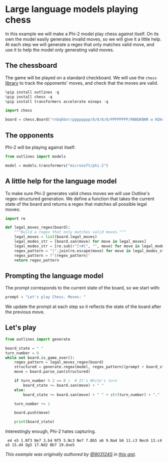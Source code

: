 # Large language models playing chess

In this example we will make a Phi-2 model play chess against itself. On its own the model easily generates invalid moves, so we will give it a little help. At each step we will generate a regex that only matches valid move, and use it to help the model only generating valid moves.

## The chessboard

The game will be played on a standard checkboard. We will use the `chess` [library](https://github.com/niklasf/python-chess) to track the opponents' moves, and check that the moves are valid.

```python
%pip install outlines -q
%pip install chess -q
%pip install transformers accelerate einops -q

import chess

board = chess.Board("rnbqkbnr/pppppppp/8/8/8/8/PPPPPPPP/RNBQKBNR w KQkq - 0 1")
```

## The opponents

Phi-2 will be playing against itself:

```python
from outlines import models

model = models.transformers("microsoft/phi-2")

```

## A little help for the language model

To make sure Phi-2 generates valid chess moves we will use Outline's regex-structured generation. We define a function that takes the current state of the board and returns a regex that matches all possible legal moves:

```python
import re

def legal_moves_regex(board):
    """Build a regex that only matches valid moves."""
    legal_moves = list(board.legal_moves)
    legal_modes_str = [board.san(move) for move in legal_moves]
    legal_modes_str = [re.sub(r"[+#]", "", move) for move in legal_modes_str]
    regex_pattern = "|".join(re.escape(move) for move in legal_modes_str)
    regex_pattern = f"{regex_pattern}"
    return regex_pattern
```

## Prompting the language model

The prompt corresponds to the current state of the board, so we start with:

```python
prompt = "Let's play Chess. Moves: "

```

We update the prompt at each step so it reflects the state of the board after the previous move.

## Let's play

```python
from outlines import generate

board_state = " "
turn_number = 0
while not board.is_game_over():
    regex_pattern = legal_moves_regex(board)
    structured = generate.regex(model, regex_pattern)(prompt + board_state)
    move = board.parse_san(structured)

    if turn_number % 2 == 0 :  # It's White's turn
        board_state += board.san(move) + " "
    else:
        board_state += board.san(move) + " " + str(turn_number) + "."

    turn_number += 1

    board.push(move)

    print(board_state)
```

Interestingly enough, Phi-2 hates capturing.

```pgn
 e4 e5 1.Nf3 Ne7 3.b4 Nf5 5.Nc3 Ne7 7.Bb5 a6 9.Na4 b6 11.c3 Nec6 13.c4 a5 15.d4 Qg5 17.Nd2 Bb7 19.dxe5
```

*This example was originally authored by [@903124S](https://x.com/903124S) in [this gist](https://gist.github.com/903124/cfbefa24da95e2316e0d5e8ef8ed360d).*
